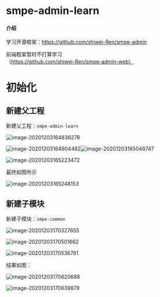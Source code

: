 

# smpe-admin-learn

#### 介绍
学习开源框架：https://github.com/shiwei-Ren/smpe-admin

前端框架暂时不打算学习（https://github.com/shiwei-Ren/smpe-admin-web）



# 初始化

## 新建父工程

新建父工程：`smpe-admin-learn`

![image-20201203164836278](https://gitee.com/sy_zrj/smpe-admin-learn/raw/create-smpe-admin-learn/README.assets/image-20201203164836278.png)

![image-20201203164904482](https://gitee.com/sy_zrj/smpe-admin-learn/raw/create-smpe-admin-learn/README.assets/image-20201203164904482.png)![image-20201203165048747](https://gitee.com/sy_zrj/smpe-admin-learn/raw/create-smpe-admin-learn/README.assets/image-20201203165048747.png)

![image-20201203165223472](https://gitee.com/sy_zrj/smpe-admin-learn/raw/create-smpe-admin-learn/README.assets/image-20201203165223472.png)

最终如图所示

![image-20201203165248153](https://gitee.com/sy_zrj/smpe-admin-learn/raw/create-smpe-admin-learn/README.assets/image-20201203165248153.png)

## 新建子模块

新建子模块：`smpe-common`

![image-20201203170327655](https://gitee.com/sy_zrj/smpe-admin-learn/raw/create-smpe-admin-learn/README.assets/image-20201203170327655.png)

![image-20201203170501662](https://gitee.com/sy_zrj/smpe-admin-learn/raw/create-smpe-admin-learn/README.assets/image-20201203170501662.png)

![image-20201203170536781](https://gitee.com/sy_zrj/smpe-admin-learn/raw/create-smpe-admin-learn/README.assets/image-20201203170536781.png)

结果如图：

![image-20201203170620688](https://gitee.com/sy_zrj/smpe-admin-learn/raw/create-smpe-admin-learn/README.assets/image-20201203170620688.png)

![image-20201203170639879](https://gitee.com/sy_zrj/smpe-admin-learn/raw/create-smpe-admin-learn/README.assets/image-20201203170639879.png)